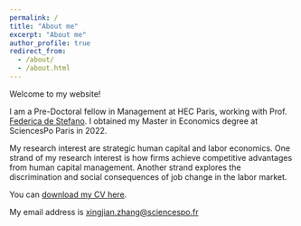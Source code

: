 ```yaml
---
permalink: /
title: "About me"
excerpt: "About me"
author_profile: true
redirect_from: 
  - /about/
  - /about.html
---
```


Welcome to my website!

I am a Pre-Doctoral fellow in Management at HEC Paris, working with Prof. [Federica de Stefano]("https://www.hec.edu/en/faculty-research/faculty-directory/faculty-member/destefano-federica"). I obtained my Master in Economics degree at SciencesPo Paris in 2022. 

My research interest are strategic human capital and labor economics. One strand of my research interest is how firms achieve competitive advantages from human capital management. Another strand explores the discrimination and social consequences of job change in the labor market.

You can [download my CV here](http://academicpages.github.io/files/CV_XingjianZhang.pdf). 

My email address is [xingjian.zhang@sciencespo.fr]("xingjian.zhang@sciencespo.fr")
